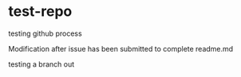 test-repo
=========

testing github process

Modification after issue has been submitted to complete readme.md

testing a branch out
